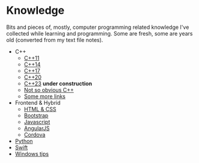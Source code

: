 
# Knowledge

Bits and pieces of, mostly, computer programming related knowledge I've collected while learning and programming. Some are fresh, some are years old (converted from my text file notes).

- C++
	- [C++11](cpp/cpp11.md)
	- [C++14](cpp/cpp14.md)
	- [C++17](cpp/cpp17.md)
	- [C++20](cpp/cpp20.md)
	- [C++23](cpp/cpp23.md) **under construction**
	- [Not so obvious C++](cpp/tricky.md)
	- [Some more links](cpp/links.md)
- Frontend & Hybrid
	- [HTML & CSS](html_css_js/html5.md)
	- [Bootstrap](html_css_js/bootstrap.md)
	- [Javascript](html_css_js/javascript.md)
	- [AngularJS](html_css_js/angularjs.md)
	- [Cordova](html_css_js/cordova.md)
- [Python](python/python.md) 
- [Swift](swift/swift.md) 
- [Windows tips](other/windows.md) 
